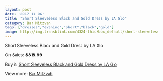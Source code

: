 ```yaml
---
layout: post
date: '2017-11-06'
title: "Short Sleeveless Black and Gold Dress by LA Glo"
category: Bar Mitzvah
tags: ["dresses","evening","short","black","gold"]
image: http://img.transblink.com/4324-thickbox_default/short-sleeveless-black-and-gold-dress-by-la-glo.jpg
---
```

Short Sleeveless Black and Gold Dress by LA Glo

On Sales: **$318.99**
<a href="https://www.transblink.com/en/bar-mitzvah/1360-short-sleeveless-black-and-gold-dress-by-la-glo.html"><amp-img layout="responsive" width="600" height="600" src="//img.transblink.com/4324-thickbox_default/short-sleeveless-black-and-gold-dress-by-la-glo.jpg" alt="Short Sleeveless Black and Gold Dress by LA Glo 0" /></a>
<a href="https://www.transblink.com/en/bar-mitzvah/1360-short-sleeveless-black-and-gold-dress-by-la-glo.html"><amp-img layout="responsive" width="600" height="600" src="//img.transblink.com/4326-thickbox_default/short-sleeveless-black-and-gold-dress-by-la-glo.jpg" alt="Short Sleeveless Black and Gold Dress by LA Glo 1" /></a>
<a href="https://www.transblink.com/en/bar-mitzvah/1360-short-sleeveless-black-and-gold-dress-by-la-glo.html"><amp-img layout="responsive" width="600" height="600" src="//img.transblink.com/4325-thickbox_default/short-sleeveless-black-and-gold-dress-by-la-glo.jpg" alt="Short Sleeveless Black and Gold Dress by LA Glo 2" /></a>

Buy it: [Short Sleeveless Black and Gold Dress by LA Glo](https://www.transblink.com/en/bar-mitzvah/1360-short-sleeveless-black-and-gold-dress-by-la-glo.html "Short Sleeveless Black and Gold Dress by LA Glo")

View more: [Bar Mitzvah](https://www.transblink.com/en/2-bar-mitzvah "Bar Mitzvah")